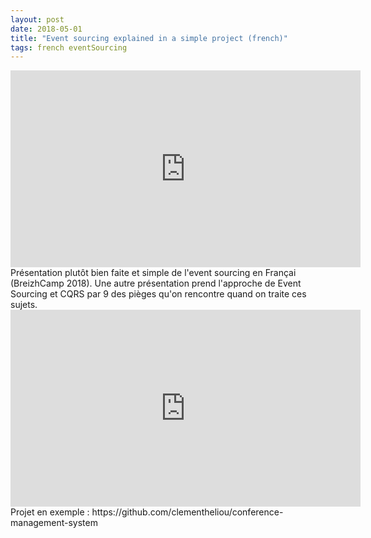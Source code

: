 ```yaml
---
layout: post
date: 2018-05-01
title: "Event sourcing explained in a simple project (french)"
tags: french eventSourcing
---
```

<iframe width="560" height="315" src="https://www.youtube.com/embed/l0c4oR4JPr4" frameborder="0" allow="autoplay; encrypted-media" allowfullscreen></iframe> Présentation plutôt bien faite et simple de l'event sourcing en Françai (BreizhCamp 2018). Une autre présentation prend l'approche de Event Sourcing et CQRS par 9 des pièges qu'on rencontre quand on traite ces sujets. <iframe width="560" height="315" src="https://www.youtube.com/embed/v1RdackDm60" frameborder="0" allow="autoplay; encrypted-media" allowfullscreen></iframe> Projet en exemple : https://github.com/clementheliou/conference-management-system

